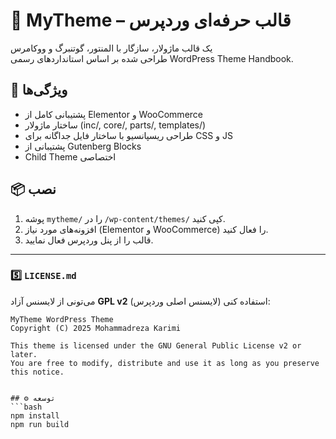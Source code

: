 # 🎨 MyTheme – قالب حرفه‌ای وردپرس

یک قالب ماژولار، سازگار با المنتور، گوتنبرگ و ووکامرس  
طراحی شده بر اساس استانداردهای رسمی WordPress Theme Handbook.

## 🚀 ویژگی‌ها
- پشتیبانی کامل از Elementor و WooCommerce
- ساختار ماژولار (inc/, core/, parts/, templates/)
- طراحی ریسپانسیو با ساختار فایل جداگانه برای CSS و JS
- پشتیبانی از Gutenberg Blocks
- Child Theme اختصاصی

## 📦 نصب
1. پوشه `mytheme/` را در `/wp-content/themes/` کپی کنید.
2. افزونه‌های مورد نیاز (Elementor و WooCommerce) را فعال کنید.
3. قالب را از پنل وردپرس فعال نمایید.

---

### 5️⃣ `LICENSE.md`

می‌تونی از لایسنس آزاد **GPL v2** (لایسنس اصلی وردپرس) استفاده کنی:

```text
MyTheme WordPress Theme
Copyright (C) 2025 Mohammadreza Karimi

This theme is licensed under the GNU General Public License v2 or later.
You are free to modify, distribute and use it as long as you preserve this notice.


## ⚙️ توسعه
```bash
npm install
npm run build



